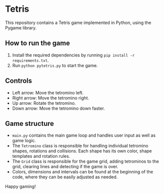 # Tetris

This repository contains a Tetris game implemented in Python, using the Pygame library.

## How to run the game
1. Install the required dependencies by running `pip install -r requirements.txt`.
2. Run `python pytetris.py` to start the game.

## Controls
- Left arrow: Move the tetromino left.
- Right arrow: Move the tetromino right.
- Up arrow: Rotate the tetromino.
- Down arrow: Move the tetromino down faster.

## Game structure
- `main.py` contains the main game loop and handles user input as well as game logic.
- The `Tetromino` class is responsible for handling individual tetromino shapes, rotations and collisions. Each shape has its own color, shape templates and rotation rules.
- The `Grid` class is responsible for the game grid, adding tetrominos to the grid, clearing lines and detecting if the game is over.
- Colors, dimensions and intervals can be found at the beginning of the code, where they can be easily adjusted as needed.

Happy gaming!